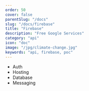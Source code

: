 ```yaml
---
order: 50
cover: false
parentSlug: "/docs"
slug: "/docs/firebase"
title: "Firebase"
description: "Free Google Services"
category: "api"
icon: "doc"
image: "/jpg/climate-change.jpg"
keywords: "api, firebase, poc"
---
```


- Auth
- Hosting
- Database
- Messaging